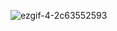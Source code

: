 ![ezgif-4-2c63552593](https://github.com/egeinann/Flutter-Shopping-App/assets/122209506/a8019ae4-8b3a-4afb-adf2-23c87e32a8a7)
